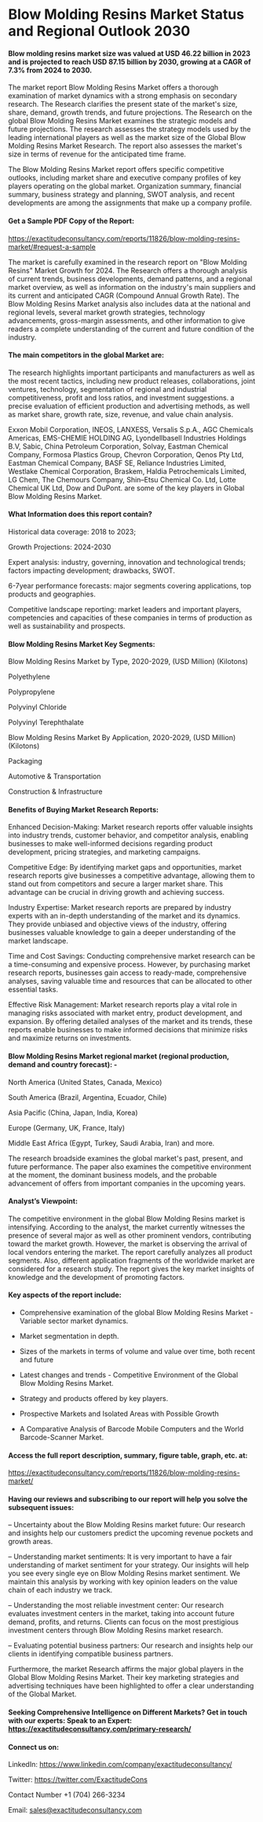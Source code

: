 # Blow Molding Resins Market Status and Regional Outlook 2030

#### Blow molding resins market size was valued at USD 46.22 billion in 2023 and is projected to reach USD 87.15 billion by 2030, growing at a CAGR of 7.3% from 2024 to 2030.

The market report Blow Molding Resins Market offers a thorough examination of market dynamics with a strong emphasis on secondary research. The Research clarifies the present state of the market's size, share, demand, growth trends, and future projections. The Research on the global Blow Molding Resins Market examines the strategic models and future projections. The research assesses the strategy models used by the leading international players as well as the market size of the Global Blow Molding Resins Market Research. The report also assesses the market's size in terms of revenue for the anticipated time frame.

The Blow Molding Resins Market report offers specific competitive outlooks, including market share and executive company profiles of key players operating on the global market. Organization summary, financial summary, business strategy and planning, SWOT analysis, and recent developments are among the assignments that make up a company profile.

#### Get a Sample PDF Copy of the Report:

https://exactitudeconsultancy.com/reports/11826/blow-molding-resins-market/#request-a-sample

The market is carefully examined in the research report on "Blow Molding Resins" Market Growth for 2024. The Research offers a thorough analysis of current trends, business developments, demand patterns, and a regional market overview, as well as information on the industry's main suppliers and its current and anticipated CAGR (Compound Annual Growth Rate). The Blow Molding Resins Market analysis also includes data at the national and regional levels, several market growth strategies, technology advancements, gross-margin assessments, and other information to give readers a complete understanding of the current and future condition of the industry.

#### The main competitors in the global Market are:

The research highlights important participants and manufacturers as well as the most recent tactics, including new product releases, collaborations, joint ventures, technology, segmentation of regional and industrial competitiveness, profit and loss ratios, and investment suggestions. a precise evaluation of efficient production and advertising methods, as well as market share, growth rate, size, revenue, and value chain analysis.

Exxon Mobil Corporation, INEOS, LANXESS, Versalis S.p.A., AGC Chemicals Americas, EMS-CHEMIE HOLDING AG, Lyondellbasell Industries Holdings B.V, Sabic, China Petroleum Corporation, Solvay, Eastman Chemical Company, Formosa Plastics Group, Chevron Corporation, Qenos Pty Ltd, Eastman Chemical Company, BASF SE, Reliance Industries Limited, Westlake Chemical Corporation, Braskem, Haldia Petrochemicals Limited, LG Chem, The Chemours Company, Shin–Etsu Chemical Co. Ltd, Lotte Chemical UK Ltd, Dow and DuPont. are some of the key players in Global Blow Molding Resins Market.

#### What Information does this report contain? 

Historical data coverage: 2018 to 2023;

Growth Projections: 2024-2030

Expert analysis: industry, governing, innovation and technological trends; factors impacting development; drawbacks, SWOT. 

6-7year performance forecasts: major segments covering applications, top products and geographies. 

Competitive landscape reporting: market leaders and important players, competencies and capacities of these companies in terms of production as well as sustainability and prospects.

#### Blow Molding Resins Market Key Segments:

Blow Molding Resins Market by Type, 2020-2029, (USD Million) (Kilotons)

Polyethylene

Polypropylene

Polyvinyl Chloride

Polyvinyl Terephthalate

Blow Molding Resins Market By Application, 2020-2029, (USD Million) (Kilotons)

Packaging

Automotive & Transportation

Construction & Infrastructure

#### Benefits of Buying Market Research Reports:

Enhanced Decision-Making: Market research reports offer valuable insights into industry trends, customer behavior, and competitor analysis, enabling businesses to make well-informed decisions regarding product development, pricing strategies, and marketing campaigns.

Competitive Edge: By identifying market gaps and opportunities, market research reports give businesses a competitive advantage, allowing them to stand out from competitors and secure a larger market share. This advantage can be crucial in driving growth and achieving success.

Industry Expertise: Market research reports are prepared by industry experts with an in-depth understanding of the market and its dynamics. They provide unbiased and objective views of the industry, offering businesses valuable knowledge to gain a deeper understanding of the market landscape.

Time and Cost Savings: Conducting comprehensive market research can be a time-consuming and expensive process. However, by purchasing market research reports, businesses gain access to ready-made, comprehensive analyses, saving valuable time and resources that can be allocated to other essential tasks.

Effective Risk Management: Market research reports play a vital role in managing risks associated with market entry, product development, and expansion. By offering detailed analyses of the market and its trends, these reports enable businesses to make informed decisions that minimize risks and maximize returns on investments.

#### Blow Molding Resins Market regional market (regional production, demand and country forecast): -

North America (United States, Canada, Mexico)

South America (Brazil, Argentina, Ecuador, Chile)

Asia Pacific (China, Japan, India, Korea)

Europe (Germany, UK, France, Italy)

Middle East Africa (Egypt, Turkey, Saudi Arabia, Iran) and more.

The research broadside examines the global market's past, present, and future performance. The paper also examines the competitive environment at the moment, the dominant business models, and the probable advancement of offers from important companies in the upcoming years.

#### Analyst’s Viewpoint:

The competitive environment in the global Blow Molding Resins market is intensifying. According to the analyst, the market currently witnesses the presence of several major as well as other prominent vendors, contributing toward the market growth. However, the market is observing the arrival of local vendors entering the market. The report carefully analyzes all product segments. Also, different application fragments of the worldwide market are considered for a research study. The report gives the key market insights of knowledge and the development of promoting factors.

#### Key aspects of the report include:

- Comprehensive examination of the global Blow Molding Resins Market - Variable sector market dynamics.

- Market segmentation in depth.

- Sizes of the markets in terms of volume and value over time, both recent and future

- Latest changes and trends - Competitive Environment of the Global Blow Molding Resins Market.

- Strategy and products offered by key players.

- Prospective Markets and Isolated Areas with Possible Growth

- A Comparative Analysis of Barcode Mobile Computers and the World Barcode-Scanner Market.

#### Access the full report description, summary, figure table, graph, etc. at:

https://exactitudeconsultancy.com/reports/11826/blow-molding-resins-market/

#### Having our reviews and subscribing to our report will help you solve the subsequent issues:

– Uncertainty about the Blow Molding Resins market future: Our research and insights help our customers predict the upcoming revenue pockets and growth areas.

– Understanding market sentiments: It is very important to have a fair understanding of market sentiment for your strategy. Our insights will help you see every single eye on Blow Molding Resins market sentiment. We maintain this analysis by working with key opinion leaders on the value chain of each industry we track.

– Understanding the most reliable investment center: Our research evaluates investment centers in the market, taking into account future demand, profits, and returns. Clients can focus on the most prestigious investment centers through Blow Molding Resins market research.

– Evaluating potential business partners: Our research and insights help our clients in identifying compatible business partners.

Furthermore, the market Research affirms the major global players in the Global Blow Molding Resins Market. Their key marketing strategies and advertising techniques have been highlighted to offer a clear understanding of the Global Market.

#### Seeking Comprehensive Intelligence on Different Markets? Get in touch with our experts: Speak to an Expert: https://exactitudeconsultancy.com/primary-research/

#### Connect us on:

LinkedIn: https://www.linkedin.com/company/exactitudeconsultancy/

Twitter: https://twitter.com/ExactitudeCons

Contact Number +1 (704) 266-3234

Email: sales@exactitudeconsultancy.com
